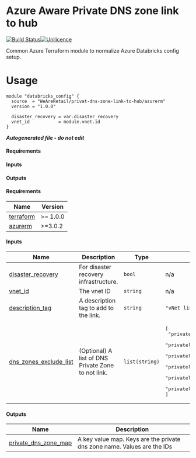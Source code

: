 # Azure Aware Private DNS zone link to hub

[![Build Status](https://dev.azure.com/weareretail/Tooling/_apis/build/status/mod_azu_databricks?repoName=mod_azu_private_dns_zone_link_to_hub&branchName=master)](https://dev.azure.com/weareretail/Tooling/_build/latest?definitionId=11&repoName=mod_azu_private_dns_zone_link_to_hub&branchName=master)[![Unilicence](https://img.shields.io/badge/licence-The%20Unilicence-green)](LICENCE)

Common Azure Terraform module to normalize Azure Databricks config setup.

# Usage

```hcl
module "databricks_config" {
  source  = "WeAreRetail/privat-dns-zone-link-to-hub/azurerm"
  version = "1.0.0"

  disaster_recovery = var.disaster_recovery
  vnet_id           = module.vnet.id
}
```

***Autogenerated file - do not edit***

#### Requirements

#### Inputs

#### Outputs

<!-- BEGIN_TF_DOCS -->
#### Requirements

| Name | Version |
|------|---------|
| <a name="requirement_terraform"></a> [terraform](#requirement\_terraform) | >= 1.0.0 |
| <a name="requirement_azurerm"></a> [azurerm](#requirement\_azurerm) | >=3.0.2 |

#### Inputs

| Name | Description | Type | Default | Required |
|------|-------------|------|---------|:--------:|
| <a name="input_disaster_recovery"></a> [disaster\_recovery](#input\_disaster\_recovery) | For disaster recovery infrastructure. | `bool` | n/a | yes |
| <a name="input_vnet_id"></a> [vnet\_id](#input\_vnet\_id) | The vnet ID | `string` | n/a | yes |
| <a name="input_description_tag"></a> [description\_tag](#input\_description\_tag) | A description tag to add to the link. | `string` | `"vNet link"` | no |
| <a name="input_dns_zones_exclude_list"></a> [dns\_zones\_exclude\_list](#input\_dns\_zones\_exclude\_list) | (Optional) A list of DNS Private Zone to not link. | `list(string)` | <pre>[<br/>  "privatelink.azurewebsites.net",<br/>  "privatelink.blob.core.windows.net",<br/>  "privatelink.database.windows.net",<br/>  "privatelink.dfs.core.windows.net",<br/>  "privatelink.postgres.database.azure.com",<br/>  "privatelink.vaultcore.azure.net"<br/>]</pre> | no |

#### Outputs

| Name | Description |
|------|-------------|
| <a name="output_private_dns_zone_map"></a> [private\_dns\_zone\_map](#output\_private\_dns\_zone\_map) | A key value map. Keys are the private dns zone name. Values are the IDs |
<!-- END_TF_DOCS -->